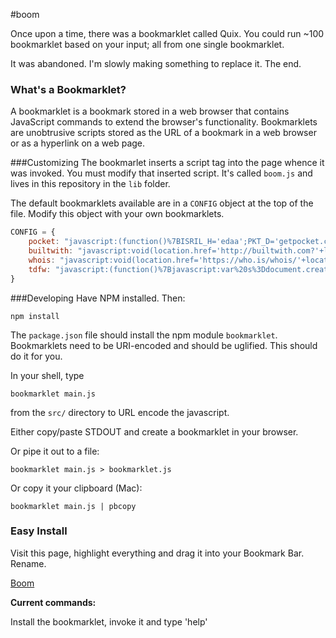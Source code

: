 #boom

Once upon a time, there was a bookmarklet called Quix. You could run ~100 bookmarklet based on your input; all from one single bookmarklet.

It was abandoned. I'm slowly making something to replace it. The end.

### What's a Bookmarklet?
A bookmarklet is a bookmark stored in a web browser that contains JavaScript commands to extend the browser's functionality. Bookmarklets are unobtrusive scripts stored as the URL of a bookmark in a web browser or as a hyperlink on a web page.

###Customizing
The bookmarlet inserts a script tag into the page whence it was invoked. You must modify that inserted script. It's called `boom.js` and lives in this repository in the `lib` folder.

The default bookmarklets available are in a `CONFIG` object at the top of the file. Modify this object with your own bookmarklets.

```js
CONFIG = {
    pocket: "javascript:(function()%7BISRIL_H='edaa';PKT_D='getpocket.com';ISRIL_SCRIPT=document.createElement('SCRIPT');ISRIL_SCRIPT.type='text/javascript';ISRIL_SCRIPT.src='http://'+PKT_D+'/b/r.js';document.getElementsByTagName('head')%5B0%5D.appendChild(ISRIL_SCRIPT)%7D)();",
    builtwith: "javascript:void(location.href='http://builtwith.com?'+location.href)",
    whois: "javascript:void(location.href='https://who.is/whois/'+location.host)",
    tdfw: "javascript:(function()%7Bjavascript:var%20s%3Ddocument.createElement(%27script%27)%3Bs.setAttribute(%27src%27,%27https://nthitz.github.io/turndownforwhatjs/tdfw.js%27)%3Bdocument.body.appendChild(s)%3B%7D)()%3B"
}
```

###Developing
Have NPM installed. Then:

`npm install`

The `package.json` file should install the npm module `bookmarklet`.
Bookmarklets need to be URI-encoded and should be uglified. This should do it for you.

In your shell, type

```shell
bookmarklet main.js
```

from the `src/` directory to URL encode the javascript.

Either copy/paste STDOUT and create a bookmarklet in your browser.

Or pipe it out to a file:

```shell
bookmarklet main.js > bookmarklet.js
```

Or copy it your clipboard (Mac):

```shell
bookmarklet main.js | pbcopy
```

### Easy Install

Visit this page, highlight everything and drag it into your Bookmark Bar. Rename.

[Boom](src/bookmarklet.js)


__Current commands:__

Install the bookmarklet, invoke it and type 'help'
